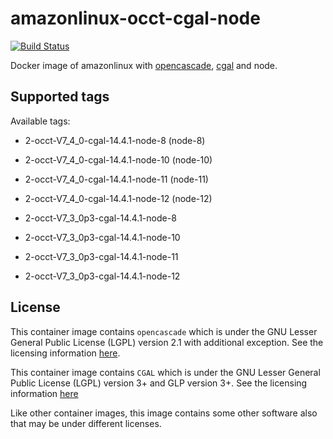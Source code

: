# amazonlinux-occt-cgal-node

[![Build Status](https://travis-ci.com/Michsior14/amazonlinux-occt-cgal-node.svg?branch=master)](https://travis-ci.com/Michsior14/amazonlinux-occt-cgal-node)

Docker image of amazonlinux with [opencascade](https://git.dev.opencascade.org/gitweb/?p=occt.git), [cgal](https://github.com/CGAL/cgal) and node.

## Supported tags

Available tags:

- 2-occt-V7_4_0-cgal-14.4.1-node-8  (node-8)
- 2-occt-V7_4_0-cgal-14.4.1-node-10 (node-10)
- 2-occt-V7_4_0-cgal-14.4.1-node-11 (node-11)
- 2-occt-V7_4_0-cgal-14.4.1-node-12 (node-12)

- 2-occt-V7_3_0p3-cgal-14.4.1-node-8
- 2-occt-V7_3_0p3-cgal-14.4.1-node-10
- 2-occt-V7_3_0p3-cgal-14.4.1-node-11
- 2-occt-V7_3_0p3-cgal-14.4.1-node-12

## License

This container image contains `opencascade` which is under the GNU Lesser General
Public License (LGPL) version 2.1 with additional exception. See the licensing
information [here](https://www.opencascade.com/content/licensing). 

This container image contains `CGAL` which is under the GNU Lesser General
Public License (LGPL) version 3+ and GLP version 3+. See the licensing
information [here](https://www.cgal.org/license.html)

Like other container images, this image contains some other software also that may
be under different licenses.
